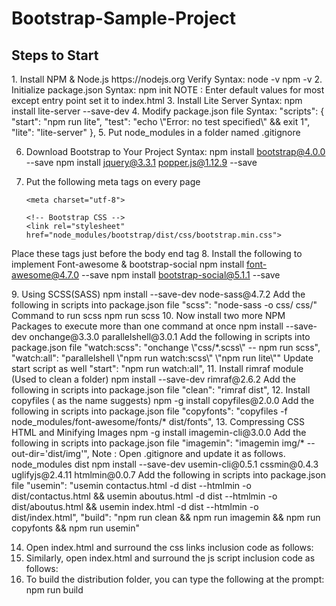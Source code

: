# Bootstrap-Sample-Project
<h2>Steps to Start</h2>
1.	Install NPM & Node.js
https://nodejs.org
Verify Syntax:  node -v 
npm -v
2.	Initialize package.json
	Syntax: npm init
	NOTE : Enter default values for most except entry point set it to index.html 
3.	Install Lite Server
	Syntax: npm install lite-server --save-dev
4.	Modify package.json file 
Syntax: 
"scripts": {
    "start": "npm run lite",
    "test": "echo \"Error: no test specified\" && exit 1",
    "lite": "lite-server"
  },
5.	Put node_modules in a folder named .gitignore

6.	Download Bootstrap to Your Project
Syntax: npm install bootstrap@4.0.0 --save
npm install jquery@3.3.1 popper.js@1.12.9 --save

7.	Put the following meta tags on every page 
	<!-- Required meta tags always come first -->
    	<meta charset="utf-8">
  	<meta name="viewport" content="width=device-width, initial-scale=1, shrink-to-fit=no">
    	<meta http-equiv="x-ua-compatible" content="ie=edge">

    	<!-- Bootstrap CSS -->
    	<link rel="stylesheet" href="node_modules/bootstrap/dist/css/bootstrap.min.css">
Place these tags  just before the body end tag
    <!-- jQuery first, then Popper.js, then Bootstrap JS. -->
    <script src="node_modules/jquery/dist/jquery.slim.min.js"></script>
    <script src="node_modules/popper.js/dist/umd/popper.min.js"></script>
    <script src="node_modules/bootstrap/dist/js/bootstrap.min.js"></script>
8.	Install the following to implement Font-awesome & bootstrap-social
npm install font-awesome@4.7.0 --save
npm install bootstrap-social@5.1.1 --save


<link rel="stylesheet" href="node_modules/font-awesome/css/font-awesome.min.css">
    <link rel="stylesheet" href="node_modules/bootstrap-social/bootstrap-social.css">
9.	Using SCSS(SASS) 
npm install --save-dev node-sass@4.7.2
Add the following in scripts into package.json file
	 "scss": "node-sass -o css/ css/"
Command to run scss
   	npm run scss
10.	Now install two more NPM Packages to  execute more than one command at once
npm install --save-dev onchange@3.3.0 parallelshell@3.0.1
Add the following in scripts into package.json file
	 "watch:scss": "onchange \"css/*.scss\" -- npm run scss",
    	"watch:all": "parallelshell \"npm run watch:scss\" \"npm run lite\""
Update start script as well
	"start": "npm run watch:all",
11.	Install rimraf module (Used to clean a folder)
		npm install --save-dev rimraf@2.6.2
	Add the following in scripts into package.json file
"clean": "rimraf dist",
12.	Install copyfiles ( as the name suggests)
npm -g install copyfiles@2.0.0
Add the following in scripts into package.json file
"copyfonts": "copyfiles -f node_modules/font-awesome/fonts/* dist/fonts",
13.	Compressing CSS HTML and Minifying Images
npm -g install imagemin-cli@3.0.0
Add the following in scripts into package.json file
"imagemin": "imagemin img/* --out-dir='dist/img'",
Note  : Open .gitignore and update it as follows. 
	node_modules
dist
		npm install --save-dev usemin-cli@0.5.1 cssmin@0.4.3 
uglifyjs@2.4.11 htmlmin@0.0.7
Add the following in scripts into package.json file
		    "usemin": "usemin contactus.html -d dist --htmlmin -o dist/contactus.html && usemin aboutus.html -d dist --htmlmin -o dist/aboutus.html && usemin index.html -d dist --htmlmin -o dist/index.html",
    "build": "npm run clean && npm run imagemin && npm run copyfonts && npm run usemin"

14.	Open index.html and surround the css links inclusion code as follows:
	    <!-- build:css css/main.css -->
    <link rel="stylesheet" href="node_modules/bootstrap/dist/css/bootstrap.min.css">
    <link rel="stylesheet" href="node_modules/font-awesome/css/font-awesome.min.css">
    <link rel="stylesheet" href="node_modules/bootstrap-social/bootstrap-social.css">
    <link href="css/styles.css" rel="stylesheet">
    <!-- endbuild -->  
15.	Similarly, open index.html and surround the js script inclusion code as follows:
    <!-- build:js js/main.js -->
    <script src="node_modules/jquery/dist/jquery.slim.min.js"></script>
    <script src="node_modules/popper.js/dist/umd/popper.min.js"></script>
    <script src="node_modules/bootstrap/dist/js/bootstrap.min.js"></script>
    <script src="js/scripts.js"></script>
    <!-- endbuild -->
16.	To build the distribution folder, you can type the following at the prompt:
	npm run build

